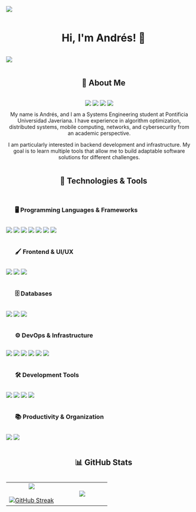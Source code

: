 <img src="https://user-images.githubusercontent.com/73097560/115834477-dbab4500-a447-11eb-908a-139a6edaec5c.gif">
<div id="user-content-toc">
  <ul align="center">
    <summary><h1 style="display: inline-block">Hi, I'm Andrés! 👋</h1></summary>
  </ul>
</div>
<img src="https://user-images.githubusercontent.com/73097560/115834477-dbab4500-a447-11eb-908a-139a6edaec5c.gif">


<div id="user-content-toc">
  <ul align="center">
    <summary><h2 style="display: inline-block">📖 About Me</h2></summary>
  </ul>
</div>
<p align="center">
  <a href="mailto:andresfelipe.marroquinmartin@gmail.com" target="blank"><img align="center" src="https://skillicons.dev/icons?i=gmail" /></a>
  <a href="https://www.instagram.com/felipe._1205/" target="blank"><img align="center" src="https://skillicons.dev/icons?i=instagram" /></a>
  <a href="https://www.linkedin.com/in/andres-marroquin-87a551219" target="blank"><img align="center" src="https://skillicons.dev/icons?i=linkedin" /></a>
  <a href="https://x.com/felipe_12O5" target="blank"><img align="center" src="https://skillicons.dev/icons?i=twitter" /></a>
</p>
<p align="center">
  My name is Andrés, and I am a Systems Engineering student at Pontificia Universidad Javeriana. I have experience in algorithm optimization, distributed systems, mobile computing, networks, and cybersecurity from an academic perspective.
</p>
<p align="center">
  I am particularly interested in backend development and infrastructure. My goal is to learn multiple tools that allow me to build adaptable software solutions for different challenges.
</p>


<div id="user-content-toc">
  <ul align="center">
    <summary><h2 style="display: inline-block">🚀 Technologies & Tools</h2></summary>
  </ul>
</div>
<div id="user-content-toc">
  <ul>
    <summary><h3 style="display: inline-block">🖥️ Programming Languages & Frameworks</h3></summary>
  </ul>
</div>
<p>
  <a>
    <img src="https://skillicons.dev/icons?i=java" />
    <img src="https://skillicons.dev/icons?i=c" />
    <img src="https://skillicons.dev/icons?i=cpp" />
    <img src="https://skillicons.dev/icons?i=kotlin" />
    <img src="https://skillicons.dev/icons?i=py" />
    <img src="https://skillicons.dev/icons?i=r" />
    <img src="https://skillicons.dev/icons?i=spring" />
  </a>
</p>
<div id="user-content-toc">
  <ul>
    <summary><h3 style="display: inline-block">🖌️ Frontend & UI/UX</h3></summary>
  </ul>
</div>
<p>
  <a>
    <img src="https://skillicons.dev/icons?i=html" />
    <img src="https://skillicons.dev/icons?i=css" />
    <img src="https://skillicons.dev/icons?i=figma" />
  </a>
</p>
<div id="user-content-toc">
  <ul>
    <summary><h3 style="display: inline-block">🗄️ Databases</h3></summary>
  </ul>
</div>
<p>
  <a>
    <img src="https://skillicons.dev/icons?i=mongodb" />
    <img src="https://skillicons.dev/icons?i=mysql" />
    <img src="https://skillicons.dev/icons?i=firebase" />
  </a>
</p>
<div id="user-content-toc">
  <ul>
    <summary><h3 style="display: inline-block">⚙️ DevOps & Infrastructure</h3></summary>
  </ul>
</div>
<p>
  <a>
    <img src="https://skillicons.dev/icons?i=git" />
    <img src="https://skillicons.dev/icons?i=docker" />
    <img src="https://skillicons.dev/icons?i=githubactions" />
    <img src="https://skillicons.dev/icons?i=gradle" />
    <img src="https://skillicons.dev/icons?i=maven" />
    <img src="https://skillicons.dev/icons?i=nginx" />
  </a>
</p>
<div id="user-content-toc">
  <ul>
    <summary><h3 style="display: inline-block">🛠️ Development Tools</h3></summary>
  </ul>
</div>
<p>
  <a>
    <img src="https://skillicons.dev/icons?i=androidstudio" />
    <img src="https://skillicons.dev/icons?i=vscode" />
    <img src="https://skillicons.dev/icons?i=replit" />
    <img src="https://skillicons.dev/icons?i=ubuntu" />
  </a>
</p>
<div id="user-content-toc">
  <ul>
    <summary><h3 style="display: inline-block">📚 Productivity & Organization</h3></summary>
  </ul>
</div>
<p>
  <a>
    <img src="https://skillicons.dev/icons?i=notion" />
    <img src="https://skillicons.dev/icons?i=obsidian" />
  </a>
</p>
<div id="user-content-toc">
  <ul align="center">
    <summary><h2 style="display: inline-block">📊 GitHub Stats</h2></summary>
  </ul>
</div>
<table align="center">
<tr border="none">
<td width="50%" align="center">
  <img  align="center"  src="https://github-readme-stats.vercel.app/api?username=Felipe-1205&theme=dark&show_icons=true&show=reviews,discussions_started,discussions_answered,prs_merged,prs_merged_percentage" />
  <br></br>
  <a href="https://git.io/streak-stats"><img src="https://github-readme-streak-stats.herokuapp.com?user=Felipe-1205&theme=dark&date_format=j%20M%5B%20Y%5D&mode=weekly" alt="GitHub Streak" /></a>
</td>
<td width="50%" align="center">
  <img  align="center" src="https://github-readme-stats.anuraghazra1.vercel.app/api/top-langs/?username=Felipe-1205&theme=dark&langs_count=20"/>
  </td>
</tr>
</table>
